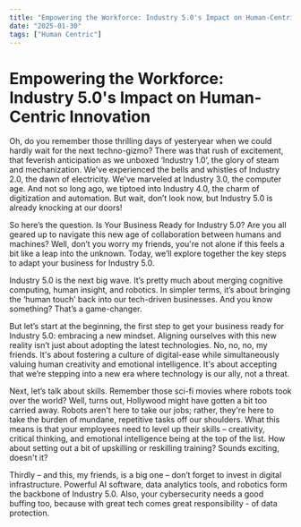 ```yaml
---
title: "Empowering the Workforce: Industry 5.0's Impact on Human-Centric Innovation"
date: "2025-01-30"
tags: ["Human Centric"]
---
```


# Empowering the Workforce: Industry 5.0's Impact on Human-Centric Innovation

Oh, do you remember those thrilling days of yesteryear when we could hardly wait for the next techno-gizmo? There was that rush of excitement, that feverish anticipation as we unboxed ‘Industry 1.0’, the glory of steam and mechanization. We've experienced the bells and whistles of Industry 2.0, the dawn of electricity. We've marveled at Industry 3.0, the computer age. And not so long ago, we tiptoed into Industry 4.0, the charm of digitization and automation. But wait, don’t look now, but Industry 5.0 is already knocking at our doors! 

So here’s the question. Is Your Business Ready for Industry 5.0? Are you all geared up to navigate this new age of collaboration between humans and machines? Well, don’t you worry my friends, you're not alone if this feels a bit like a leap into the unknown. Today, we’ll explore together the key steps to adapt your business for Industry 5.0. 

Industry 5.0 is the next big wave. It’s pretty much about merging cognitive computing, human insight, and robotics. In simpler terms, it’s about bringing the ‘human touch’ back into our tech-driven businesses. And you know something? That’s a game-changer. 

But let’s start at the beginning, the first step to get your business ready for Industry 5.0: embracing a new mindset. Aligning ourselves with this new reality isn’t just about adopting the latest technologies. No, no, no, my friends. It's about fostering a culture of digital-ease while simultaneously valuing human creativity and emotional intelligence. It's about accepting that we’re stepping into a new era where technology is our ally, not a threat.

Next, let’s talk about skills. Remember those sci-fi movies where robots took over the world? Well, turns out, Hollywood might have gotten a bit too carried away. Robots aren't here to take our jobs; rather, they're here to take the burden of mundane, repetitive tasks off our shoulders. What this means is that your employees need to level up their skills – creativity, critical thinking, and emotional intelligence being at the top of the list. How about setting out a bit of upskilling or reskilling training? Sounds exciting, doesn't it?

Thirdly – and this, my friends, is a big one – don’t forget to invest in digital infrastructure. Powerful AI software, data analytics tools, and robotics form the backbone of Industry 5.0. Also, your cybersecurity needs a good buffing too, because with great tech comes great responsibility - of data protection.


